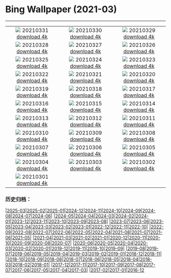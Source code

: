 # Bing Wallpaper (2021-03)
**************
| | | |
|:-:|:-:|:-:|
| ![](https://www.bing.com/th?id=OHR.RajaAmpat_EN-US7737563013_1920x1080.jpg) 20210331 [download 4k](https://www.bing.com/th?id=OHR.RajaAmpat_EN-US7737563013_UHD.jpg) | ![](https://www.bing.com/th?id=OHR.SwordFern_EN-US7523587413_1920x1080.jpg) 20210330 [download 4k](https://www.bing.com/th?id=OHR.SwordFern_EN-US7523587413_UHD.jpg) | ![](https://www.bing.com/th?id=OHR.Reynisfjara_EN-US7429542895_1920x1080.jpg) 20210329 [download 4k](https://www.bing.com/th?id=OHR.Reynisfjara_EN-US7429542895_UHD.jpg) |
| ![](https://www.bing.com/th?id=OHR.JeffersonCherries_EN-US7147255858_1920x1080.jpg) 20210328 [download 4k](https://www.bing.com/th?id=OHR.JeffersonCherries_EN-US7147255858_UHD.jpg) | ![](https://www.bing.com/th?id=OHR.MadHares_EN-US7045432576_1920x1080.jpg) 20210327 [download 4k](https://www.bing.com/th?id=OHR.MadHares_EN-US7045432576_UHD.jpg) | ![](https://www.bing.com/th?id=OHR.MTCradle_EN-US6777988781_1920x1080.jpg) 20210326 [download 4k](https://www.bing.com/th?id=OHR.MTCradle_EN-US6777988781_UHD.jpg) |
| ![](https://www.bing.com/th?id=OHR.GoldMine_EN-US9932494168_1920x1080.jpg) 20210325 [download 4k](https://www.bing.com/th?id=OHR.GoldMine_EN-US9932494168_UHD.jpg) | ![](https://www.bing.com/th?id=OHR.HumpbackMom_EN-US9862782184_1920x1080.jpg) 20210324 [download 4k](https://www.bing.com/th?id=OHR.HumpbackMom_EN-US9862782184_UHD.jpg) | ![](https://www.bing.com/th?id=OHR.LoftedMadagascar_EN-US9720623596_1920x1080.jpg) 20210323 [download 4k](https://www.bing.com/th?id=OHR.LoftedMadagascar_EN-US9720623596_UHD.jpg) |
| ![](https://www.bing.com/th?id=OHR.TuskegeeAirmen_EN-US9643365119_1920x1080.jpg) 20210322 [download 4k](https://www.bing.com/th?id=OHR.TuskegeeAirmen_EN-US9643365119_UHD.jpg) | ![](https://www.bing.com/th?id=OHR.HallesWood_EN-US9545891830_1920x1080.jpg) 20210321 [download 4k](https://www.bing.com/th?id=OHR.HallesWood_EN-US9545891830_UHD.jpg) | ![](https://www.bing.com/th?id=OHR.ParnidisSundial_EN-US9491593439_1920x1080.jpg) 20210320 [download 4k](https://www.bing.com/th?id=OHR.ParnidisSundial_EN-US9491593439_UHD.jpg) |
| ![](https://www.bing.com/th?id=OHR.MagneticIsland_EN-US9412695841_1920x1080.jpg) 20210319 [download 4k](https://www.bing.com/th?id=OHR.MagneticIsland_EN-US9412695841_UHD.jpg) | ![](https://www.bing.com/th?id=OHR.MtEtna_EN-US8761813954_1920x1080.jpg) 20210318 [download 4k](https://www.bing.com/th?id=OHR.MtEtna_EN-US8761813954_UHD.jpg) | ![](https://www.bing.com/th?id=OHR.Inisheer_EN-US8680602205_1920x1080.jpg) 20210317 [download 4k](https://www.bing.com/th?id=OHR.Inisheer_EN-US8680602205_UHD.jpg) |
| ![](https://www.bing.com/th?id=OHR.BifengxiaPanda_EN-US8585443782_1920x1080.jpg) 20210316 [download 4k](https://www.bing.com/th?id=OHR.BifengxiaPanda_EN-US8585443782_UHD.jpg) | ![](https://www.bing.com/th?id=OHR.MassapequaOwl_EN-US8469635086_1920x1080.jpg) 20210315 [download 4k](https://www.bing.com/th?id=OHR.MassapequaOwl_EN-US8469635086_UHD.jpg) | ![](https://www.bing.com/th?id=OHR.LyonAstronomical_EN-US8367377789_1920x1080.jpg) 20210314 [download 4k](https://www.bing.com/th?id=OHR.LyonAstronomical_EN-US8367377789_UHD.jpg) |
| ![](https://www.bing.com/th?id=OHR.Rhododendron_EN-US8246366006_1920x1080.jpg) 20210313 [download 4k](https://www.bing.com/th?id=OHR.Rhododendron_EN-US8246366006_UHD.jpg) | ![](https://www.bing.com/th?id=OHR.AztecNewYear_EN-US8147148173_1920x1080.jpg) 20210312 [download 4k](https://www.bing.com/th?id=OHR.AztecNewYear_EN-US8147148173_UHD.jpg) | ![](https://www.bing.com/th?id=OHR.CapePerpetua_EN-US1381606733_1920x1080.jpg) 20210311 [download 4k](https://www.bing.com/th?id=OHR.CapePerpetua_EN-US1381606733_UHD.jpg) |
| ![](https://www.bing.com/th?id=OHR.HarrietTubman_EN-US1054261891_1920x1080.jpg) 20210310 [download 4k](https://www.bing.com/th?id=OHR.HarrietTubman_EN-US1054261891_UHD.jpg) | ![](https://www.bing.com/th?id=OHR.RollingHills_EN-US0930573674_1920x1080.jpg) 20210309 [download 4k](https://www.bing.com/th?id=OHR.RollingHills_EN-US0930573674_UHD.jpg) | ![](https://www.bing.com/th?id=OHR.NotoriousRBG_EN-US0765557260_1920x1080.jpg) 20210308 [download 4k](https://www.bing.com/th?id=OHR.NotoriousRBG_EN-US0765557260_UHD.jpg) |
| ![](https://www.bing.com/th?id=OHR.Wakodahatchee_EN-US0593250314_1920x1080.jpg) 20210307 [download 4k](https://www.bing.com/th?id=OHR.Wakodahatchee_EN-US0593250314_UHD.jpg) | ![](https://www.bing.com/th?id=OHR.PadarIsland_EN-US0491336626_1920x1080.jpg) 20210306 [download 4k](https://www.bing.com/th?id=OHR.PadarIsland_EN-US0491336626_UHD.jpg) | ![](https://www.bing.com/th?id=OHR.MinasdeRioTinto_EN-US0408244151_1920x1080.jpg) 20210305 [download 4k](https://www.bing.com/th?id=OHR.MinasdeRioTinto_EN-US0408244151_UHD.jpg) |
| ![](https://www.bing.com/th?id=OHR.Comma_EN-US0289421685_1920x1080.jpg) 20210304 [download 4k](https://www.bing.com/th?id=OHR.Comma_EN-US0289421685_UHD.jpg) | ![](https://www.bing.com/th?id=OHR.WWDLions_EN-US0205102042_1920x1080.jpg) 20210303 [download 4k](https://www.bing.com/th?id=OHR.WWDLions_EN-US0205102042_UHD.jpg) | ![](https://www.bing.com/th?id=OHR.VolcanoLlaima_EN-US0109967122_1920x1080.jpg) 20210302 [download 4k](https://www.bing.com/th?id=OHR.VolcanoLlaima_EN-US0109967122_UHD.jpg) |
| ![](https://www.bing.com/th?id=OHR.IdaBWells_EN-US0043525265_1920x1080.jpg) 20210301 [download 4k](https://www.bing.com/th?id=OHR.IdaBWells_EN-US0043525265_UHD.jpg) |  |  |

### 历史归档：

|[2025-03](/../2025-03/2025-03.md)|[2025-02](/../2025-02/2025-02.md)|[2025-01](/../2025-01/2025-01.md)|[2024-12](/../2024-12/2024-12.md)|[2024-11](/../2024-11/2024-11.md)|[2024-10](/../2024-10/2024-10.md)|[2024-09](/../2024-09/2024-09.md)|[2024-08](/../2024-08/2024-08.md)|[2024-07](/../2024-07/2024-07.md)|[2024-06](/../2024-06/2024-06.md)|
|[2024-05](/../2024-05/2024-05.md)|[2024-04](/../2024-04/2024-04.md)|[2024-03](/../2024-03/2024-03.md)|[2024-02](/../2024-02/2024-02.md)|[2024-01](/../2024-01/2024-01.md)|[2023-12](/../2023-12/2023-12.md)|[2023-11](/../2023-11/2023-11.md)|[2023-10](/../2023-10/2023-10.md)|[2023-09](/../2023-09/2023-09.md)|[2023-08](/../2023-08/2023-08.md)|
|[2023-07](/../2023-07/2023-07.md)|[2023-06](/../2023-06/2023-06.md)|[2023-05](/../2023-05/2023-05.md)|[2023-04](/../2023-04/2023-04.md)|[2023-03](/../2023-03/2023-03.md)|[2023-02](/../2023-02/2023-02.md)|[2023-01](/../2023-01/2023-01.md)|[2022-12](/../2022-12/2022-12.md)|[2022-11](/../2022-11/2022-11.md)|[2022-10](/../2022-10/2022-10.md)|
|[2022-09](/../2022-09/2022-09.md)|[2022-08](/../2022-08/2022-08.md)|[2022-07](/../2022-07/2022-07.md)|[2022-06](/../2022-06/2022-06.md)|[2022-05](/../2022-05/2022-05.md)|[2022-04](/../2022-04/2022-04.md)|[2021-08](/../2021-08/2021-08.md)|[2021-07](/../2021-07/2021-07.md)|[2021-06](/../2021-06/2021-06.md)|[2021-05](/../2021-05/2021-05.md)|
|[2021-04](/../2021-04/2021-04.md)|[2021-03](/2021-03.md)|[2021-02](/../2021-02/2021-02.md)|[2021-01](/../2021-01/2021-01.md)|[2020-12](/../2020-12/2020-12.md)|[2020-11](/../2020-11/2020-11.md)|[2020-10](/../2020-10/2020-10.md)|[2020-09](/../2020-09/2020-09.md)|[2020-08](/../2020-08/2020-08.md)|[2020-07](/../2020-07/2020-07.md)|
|[2020-06](/../2020-06/2020-06.md)|[2020-05](/../2020-05/2020-05.md)|[2020-04](/../2020-04/2020-04.md)|[2020-03](/../2020-03/2020-03.md)|[2020-02](/../2020-02/2020-02.md)|[2020-01](/../2020-01/2020-01.md)|[2019-12](/../2019-12/2019-12.md)|[2019-11](/../2019-11/2019-11.md)|[2019-10](/../2019-10/2019-10.md)|[2019-09](/../2019-09/2019-09.md)|
|[2019-08](/../2019-08/2019-08.md)|[2019-07](/../2019-07/2019-07.md)|[2019-06](/../2019-06/2019-06.md)|[2019-05](/../2019-05/2019-05.md)|[2019-04](/../2019-04/2019-04.md)|[2019-03](/../2019-03/2019-03.md)|[2019-02](/../2019-02/2019-02.md)|[2019-01](/../2019-01/2019-01.md)|[2018-12](/../2018-12/2018-12.md)|[2018-11](/../2018-11/2018-11.md)|
|[2018-10](/../2018-10/2018-10.md)|[2018-09](/../2018-09/2018-09.md)|[2018-08](/../2018-08/2018-08.md)|[2018-07](/../2018-07/2018-07.md)|[2018-06](/../2018-06/2018-06.md)|[2018-05](/../2018-05/2018-05.md)|[2018-04](/../2018-04/2018-04.md)|[2018-03](/../2018-03/2018-03.md)|[2018-02](/../2018-02/2018-02.md)|[2018-01](/../2018-01/2018-01.md)|
|[2017-12](/../2017-12/2017-12.md)|[2017-11](/../2017-11/2017-11.md)|[2017-10](/../2017-10/2017-10.md)|[2017-09](/../2017-09/2017-09.md)|[2017-08](/../2017-08/2017-08.md)|[2017-07](/../2017-07/2017-07.md)|[2017-06](/../2017-06/2017-06.md)|[2017-05](/../2017-05/2017-05.md)|[2017-04](/../2017-04/2017-04.md)|[2017-03](/../2017-03/2017-03.md)|
|[2017-02](/../2017-02/2017-02.md)|[2017-01](/../2017-01/2017-01.md)|[2016-12](/../2016-12/2016-12.md)